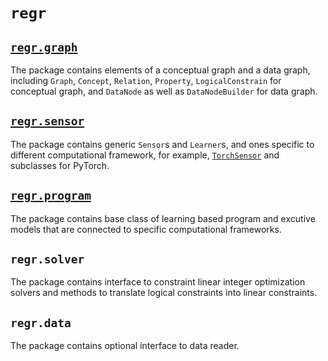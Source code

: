 # `regr`

## [`regr.graph`](./graph)

The package contains elements of a conceptual graph and a data graph, including `Graph`, `Concept`, `Relation`, `Property`, `LogicalConstrain` for conceptual graph, and `DataNode` as well as `DataNodeBuilder` for data graph.

## [`regr.sensor`](./sensor)

The package contains generic `Sensor`s and `Learner`s, and ones specific to different computational framework, for example, [`TorchSensor`](./sensor/pytorch) and subclasses for PyTorch.

## [`regr.program`](./program)

The package contains base class of learning based program and excutive models that are connected to specific computational frameworks.

## `regr.solver`

The package contains interface to constraint linear integer optimization solvers and methods to translate logical constraints into linear constraints.

## `regr.data`

The package contains optional interface to data reader.
